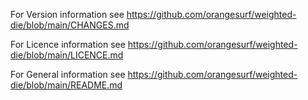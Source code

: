 For Version information see https://github.com/orangesurf/weighted-die/blob/main/CHANGES.md

For Licence information see https://github.com/orangesurf/weighted-die/blob/main/LICENCE.md

For General information see https://github.com/orangesurf/weighted-die/blob/main/README.md